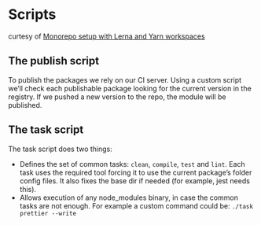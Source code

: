 # Scripts

curtesy of [Monorepo setup with Lerna and Yarn workspaces](https://medium.com/trabe/monorepo-setup-with-lerna-and-yarn-workspaces-5d747d7c0e91)

## The publish script

To publish the packages we rely on our CI server. Using a custom script we’ll check each publishable package looking for the current version in the registry. If we pushed a new version to the repo, the module will be published.

## The task script

The task script does two things:

- Defines the set of common tasks: `clean`, `compile`, `test` and `lint`. Each task uses the required tool forcing it to use the current package’s folder config files. It also fixes the base dir if needed (for example, jest needs this).
- Allows execution of any node_modules binary, in case the common tasks are not enough. For example a custom command could be: `./task prettier --write`
